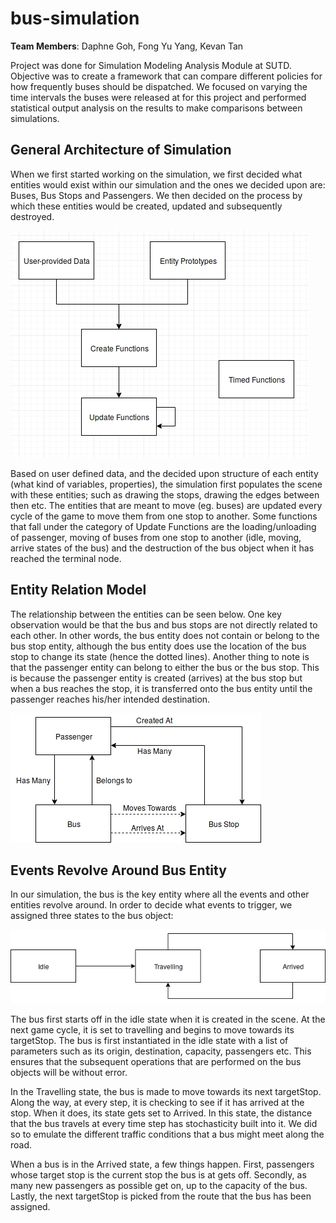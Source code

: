 # bus-simulation

**Team Members**: Daphne Goh, Fong Yu Yang, Kevan Tan

Project was done for Simulation Modeling Analysis Module at SUTD. Objective was to create a framework that can compare different policies for how frequently buses should be dispatched. We focused on varying the time intervals the buses were released at for this project and performed statistical output analysis on the results to make comparisons between simulations. 

## General Architecture of Simulation

When we first started working on the simulation, we first decided what entities would exist within our simulation and the ones we decided upon are: Buses, Bus Stops and Passengers. We then decided on the process by which these entities would be created, updated and subsequently destroyed. 

![General Architecture](general.png)

Based on user defined data, and the decided upon structure of each entity (what kind of variables, properties), the simulation first populates the scene with these entities; such as drawing the stops, drawing the edges between then etc. The entities that are meant to move (eg. buses) are updated every cycle of the game to move them from one stop to another. Some functions that fall under the category of Update Functions are the loading/unloading of passenger, moving of buses from one stop to another (idle, moving, arrive states of the bus) and the destruction of the bus object when it has reached the terminal node. 

## Entity Relation Model

The relationship between the entities can be seen below. One key observation would be that the bus and bus stops are not directly related to each other. In other words, the bus entity does not contain or belong to the bus stop entity, although the bus entity does use the location of the bus stop to change its state (hence the dotted lines). Another thing to note is that the passenger entity can belong to either the bus or the bus stop. This is because the passenger entity is created (arrives) at the bus stop but when a bus reaches the stop, it is transferred onto the bus entity until the passenger reaches his/her intended destination. 

![Entity Relation Diagram](entity.png)

## Events Revolve Around Bus Entity
In our simulation, the bus is the key entity where all the events and other entities revolve around. In order to decide what events to trigger, we assigned three states to the bus object:

![Three States of Bus Entity](bus_states.png)

The bus first starts off in the idle state when it is created in the scene. At the next game cycle, it is set to travelling and begins to move towards its targetStop. The bus is first instantiated in the idle state with a list of parameters such as its origin, destination, capacity, passengers etc. This ensures that the subsequent operations that are performed on the bus objects will be without error.

In the Travelling state, the bus is made to move towards its next targetStop. Along the way, at every step, it is checking to see if it has arrived at the stop. When it does, its state gets set to Arrived. In this state, the distance that the bus travels at every time step has stochasticity built into it. We did so to emulate the different traffic conditions that a bus might meet along the road. 

When a bus is in the Arrived state, a few things happen. First, passengers whose target stop is the current stop the bus is at gets off. Secondly, as many new passengers as possible get on, up to the capacity of the bus. Lastly, the next targetStop is picked from the route that the bus has been assigned. 
